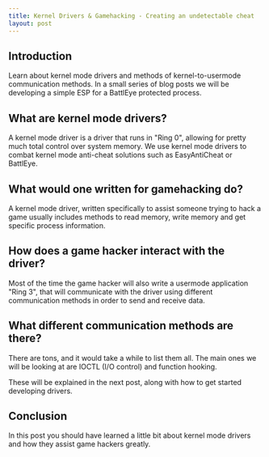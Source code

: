 ```yaml
---
title: Kernel Drivers & Gamehacking - Creating an undetectable cheat
layout: post
---
```


## Introduction
Learn about kernel mode drivers and methods of kernel-to-usermode communication
methods. In a small series of blog posts we will be developing a simple ESP for
a BattlEye protected process.

## What are kernel mode drivers?
A kernel mode driver is a driver that runs in "Ring 0", allowing for pretty much
total control over system memory. We use kernel mode drivers to combat kernel mode
anti-cheat solutions such as EasyAntiCheat or BattlEye.

## What would one written for gamehacking do?
A kernel mode driver, written specifically to assist someone trying to hack a game
usually includes methods to read memory, write memory and get specific process
information.

## How does a game hacker interact with the driver?
Most of the time the game hacker will also write a usermode application "Ring 3", that
will communicate with the driver using different communication methods in order to
send and receive data.

## What different communication methods are there?
There are tons, and it would take a while to list them all. The main ones we will be
looking at are IOCTL (I/O control) and function hooking.

These will be explained in the next post, along with how to get started developing
drivers.

## Conclusion
In this post you should have learned a little bit about kernel mode drivers and
how they assist game hackers greatly.

